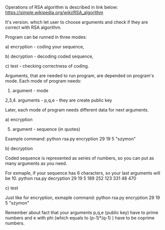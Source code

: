 Operations of RSA algorithm is described in link below:
https://simple.wikipedia.org/wiki/RSA_algorithm

It's version. which let user to choose arguments and check if they are correct with RSA algorithm. 

Program can be runned in three modes:

a) encryption - coding your sequence,

b) decryption - decoding coded sequence,

c) test - checking correctness of coding.


Arguments, that are needed to run program, are depended on program's mode.
Each mode of program needs:

1. argument - mode 

2,3,4. arguments - p,q,e - they are create public key

Later, each mode of program needs different data for next arguments.

a) encryption

5. argument - sequence (in quotes)

Example command:
python rsa.py encryption 29 19 5 "szymon"

b) decryption 

Coded sequence is represented as series of numbers, so you can put as many arguments as you need.

For exmaple, if your sequence has 6 characters, so your last arguments will be 10.
python rsa.py decryption 29 19 5 189 252 123 331 48 470

c) test 

Just like for encryption, exmaple command:
python rsa.py encryption 29 19 5 "szymon"

Remember about fact that your arguments p,q,e (public key) have to prime numbers
and e with phi (which equals to (p-1)*(q-1) ) have to be coprime numbers.

